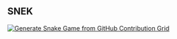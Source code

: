 ## SNEK 

[![Generate Snake Game from GitHub Contribution Grid](https://github.com/Exios66/snek/actions/workflows/snake.yml/badge.svg)](https://github.com/Exios66/snek/actions/workflows/snake.yml)
